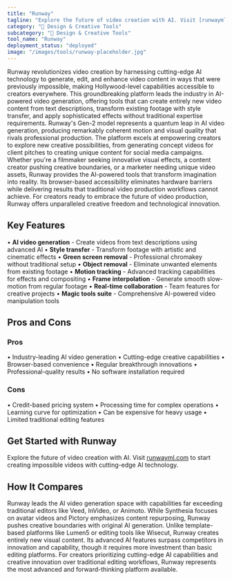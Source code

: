 ```yaml
---
title: "Runway"
tagline: "Explore the future of video creation with AI. Visit [runwayml.com](https://runwayml.com) to start creating impossible videos with cutting-edge AI tech..."
category: "🎨 Design & Creative Tools"
subcategory: "🎨 Design & Creative Tools"
tool_name: "Runway"
deployment_status: "deployed"
image: "/images/tools/runway-placeholder.jpg"
---
```

Runway revolutionizes video creation by harnessing cutting-edge AI technology to generate, edit, and enhance video content in ways that were previously impossible, making Hollywood-level capabilities accessible to creators everywhere. This groundbreaking platform leads the industry in AI-powered video generation, offering tools that can create entirely new video content from text descriptions, transform existing footage with style transfer, and apply sophisticated effects without traditional expertise requirements. Runway's Gen-2 model represents a quantum leap in AI video generation, producing remarkably coherent motion and visual quality that rivals professional production. The platform excels at empowering creators to explore new creative possibilities, from generating concept videos for client pitches to creating unique content for social media campaigns. Whether you're a filmmaker seeking innovative visual effects, a content creator pushing creative boundaries, or a marketer needing unique video assets, Runway provides the AI-powered tools that transform imagination into reality. Its browser-based accessibility eliminates hardware barriers while delivering results that traditional video production workflows cannot achieve. For creators ready to embrace the future of video production, Runway offers unparalleled creative freedom and technological innovation.

## Key Features

• **AI video generation** - Create videos from text descriptions using advanced AI
• **Style transfer** - Transform footage with artistic and cinematic effects
• **Green screen removal** - Professional chromakey without traditional setup
• **Object removal** - Eliminate unwanted elements from existing footage
• **Motion tracking** - Advanced tracking capabilities for effects and compositing
• **Frame interpolation** - Generate smooth slow-motion from regular footage
• **Real-time collaboration** - Team features for creative projects
• **Magic tools suite** - Comprehensive AI-powered video manipulation tools

## Pros and Cons

### Pros
• Industry-leading AI video generation
• Cutting-edge creative capabilities
• Browser-based convenience
• Regular breakthrough innovations
• Professional-quality results
• No software installation required

### Cons
• Credit-based pricing system
• Processing time for complex operations
• Learning curve for optimization
• Can be expensive for heavy usage
• Limited traditional editing features

## Get Started with Runway

Explore the future of video creation with AI. Visit [runwayml.com](https://runwayml.com) to start creating impossible videos with cutting-edge AI technology.

## How It Compares

Runway leads the AI video generation space with capabilities far exceeding traditional editors like Veed, InVideo, or Animoto. While Synthesia focuses on avatar videos and Pictory emphasizes content repurposing, Runway pushes creative boundaries with original AI generation. Unlike template-based platforms like Lumen5 or editing tools like Wisecut, Runway creates entirely new visual content. Its advanced AI features surpass competitors in innovation and capability, though it requires more investment than basic editing platforms. For creators prioritizing cutting-edge AI capabilities and creative innovation over traditional editing workflows, Runway represents the most advanced and forward-thinking platform available.